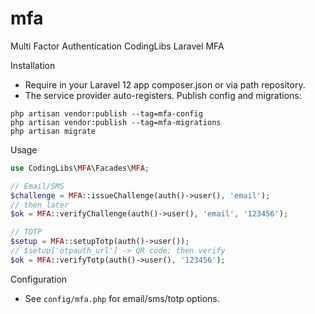 # mfa
Multi Factor Authentication
CodingLibs Laravel MFA

Installation
- Require in your Laravel 12 app composer.json or via path repository.
- The service provider auto-registers. Publish config and migrations:
```
php artisan vendor:publish --tag=mfa-config
php artisan vendor:publish --tag=mfa-migrations
php artisan migrate
```

Usage
```php
use CodingLibs\MFA\Facades\MFA;

// Email/SMS
$challenge = MFA::issueChallenge(auth()->user(), 'email');
// then later
$ok = MFA::verifyChallenge(auth()->user(), 'email', '123456');

// TOTP
$setup = MFA::setupTotp(auth()->user());
// $setup['otpauth_url'] -> QR code; then verify
$ok = MFA::verifyTotp(auth()->user(), '123456');
```

Configuration
- See `config/mfa.php` for email/sms/totp options.
